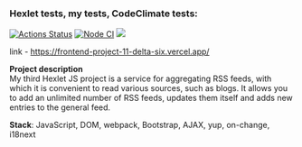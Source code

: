### Hexlet tests, my tests, CodeClimate tests:
[![Actions Status](https://github.com/SergeiKiss/frontend-project-11/workflows/hexlet-check/badge.svg)](https://github.com/SergeiKiss/frontend-project-11/actions)
[![Node CI](https://github.com/SergeiKiss/frontend-project-11/actions/workflows/nodejs.yml/badge.svg)](https://github.com/SergeiKiss/frontend-project-11/actions/workflows/nodejs.yml)
<a href="https://codeclimate.com/github/SergeiKiss/frontend-project-11/maintainability"><img src="https://api.codeclimate.com/v1/badges/9d0d5b94b9da202b12ad/maintainability" /></a>

link - https://frontend-project-11-delta-six.vercel.app/

**Project description**<br>
My third Hexlet JS project is a service for aggregating RSS feeds, with which it is convenient to read various sources, such as blogs. It allows you to add an unlimited number of RSS feeds, updates them itself and adds new entries to the general feed.

**Stack**: JavaScript, DOM, webpack, Bootstrap, AJAX, yup, on-change, i18next
